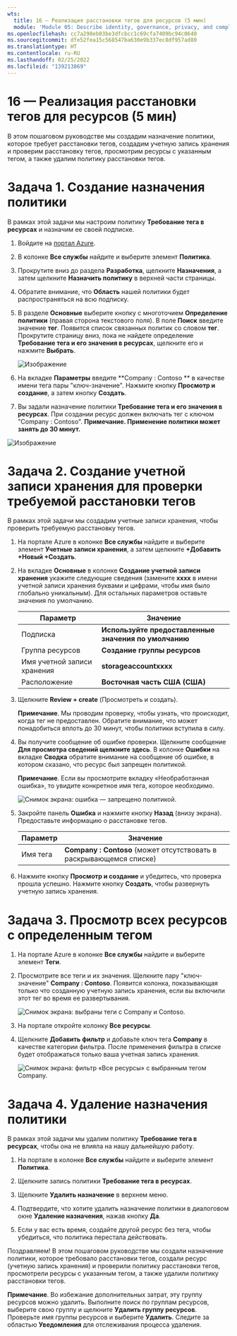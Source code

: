 ```yaml
---
wts:
  title: 16 — Реализация расстановки тегов для ресурсов (5 мин)
  module: 'Module 05: Describe identity, governance, privacy, and compliance features'
ms.openlocfilehash: cc7a298eb03be3dfcbcc1c69cfa7409bc94c0640
ms.sourcegitcommit: dfe52fea15c568547ba630e9b337ec8df957ad80
ms.translationtype: HT
ms.contentlocale: ru-RU
ms.lasthandoff: 02/25/2022
ms.locfileid: "139213869"
---
```

# <a name="16---implement-resource-tagging-5-min"></a>16 — Реализация расстановки тегов для ресурсов (5 мин)

В этом пошаговом руководстве мы создадим назначение политики, которое требует расстановки тегов, создадим учетную запись хранения и проверим расстановку тегов, просмотрим ресурсы с указанным тегом, а также удалим политику расстановки тегов.

# <a name="task-1-create-a-policy-assignment"></a>Задача 1. Создание назначения политики 

В рамках этой задачи мы настроим политику **Требование тега в ресурсах** и назначим ее своей подписке. 

1. Войдите на [портал Azure](https://portal.azure.com).

2. В колонке **Все службы** найдите и выберите элемент **Политика**.

3. Прокрутите вниз до раздела **Разработка**, щелкните **Назначения**, а затем щелкните **Назначить политику** в верхней части страницы.

4. Обратите внимание, что **Область** нашей политики будет распространяться на всю подписку. 

5. В разделе **Основные** выберите кнопку с многоточием **Определение политики** (правая сторона текстового поля). В поле **Поиск** введите значение **тег**. Появится список связанных политик со словом **тег**. Прокрутите страницу вниз, пока не найдете определение **Требование тега и его значения в ресурсах**, щелкните его и нажмите **Выбрать**.

   ![Изображение](https://user-images.githubusercontent.com/89808319/155607579-d564a43e-a9cd-443d-8482-f47879eff2e9.png)
   
6.  На вкладке **Параметры** введите **Company : Contoso ** в качестве имени тега пары "ключ-значение". Нажмите кнопку **Просмотр и создание**, а затем кнопку **Создать**.

  

7. Вы задали назначение политики **Требование тега и его значения в ресурсах**. При создании ресурс должен включать тег с ключом "Company : Contoso".
   **Примечание. Применение политики может занять до 30 минут.** 

  ![Изображение](https://user-images.githubusercontent.com/89808319/155607357-556646b6-9ca7-4817-a02e-643869b2c4dd.png)

# <a name="task-2-create-a-storage-account-to-test-the-required-tagging"></a>Задача 2. Создание учетной записи хранения для проверки требуемой расстановки тегов

В рамках этой задачи мы создадим учетные записи хранения, чтобы проверить требуемую расстановку тегов. 

1. На портале Azure в колонке **Все службы** найдите и выберите элемент **Учетные записи хранения**, а затем щелкните **+Добавить +Новый +Создать**.

2. На вкладке **Основные** в колонке **Создание учетной записи хранения** укажите следующие сведения (замените **xxxx** в имени учетной записи хранения буквами и цифрами, чтобы имя было глобально уникальным). Для остальных параметров оставьте значения по умолчанию.

    | Параметр | Значение | 
    | --- | --- |
    | Подписка | **Используйте предоставленные значения по умолчанию** |
    | Группа ресурсов | **Создание группы ресурсов** |
    | Имя учетной записи хранения | **storageaccountxxxx** |
    | Расположение | **Восточная часть США (США)** |

3. Щелкните **Review + create** (Просмотреть и создать). 

    **Примечание**. Мы проводим проверку, чтобы узнать, что происходит, когда тег не предоставлен. Обратите внимание, что может понадобиться вплоть до 30 минут, чтобы политики вступила в силу.

4. Вы получите сообщение об ошибке проверки. Щелкните сообщение **Для просмотра сведений щелкните здесь**. В колонке **Ошибки** на вкладке **Сводка** обратите внимание на сообщение об ошибке, в котором сказано, что ресурс был запрещен политикой.

    **Примечание**. Если вы просмотрите вкладку «Необработанная ошибка», то увидите  конкретное имя тега, которое необходимо. 

    ![Снимок экрана: ошибка — запрещено политикой.](../images/1704.png)


5. Закройте панель **Ошибка** и нажмите кнопку **Назад** (внизу экрана). Предоставьте информацию о расстановке тегов. 

    | Параметр | Значение | 
    | --- | --- |
    | Имя тега | **Company : Contoso** (может отсутствовать в раскрывающемся списке) |

6. Нажмите кнопку **Просмотр и создание** и убедитесь, что проверка прошла успешно. Нажмите кнопку **Создать**, чтобы развернуть учетную запись хранения. 

# <a name="task-3-view-all-resources-with-a-specific-tag"></a>Задача 3. Просмотр всех ресурсов с определенным тегом

1. На портале Azure в колонке **Все службы** найдите и выберите элемент **Теги**.

2. Просмотрите все теги и их значения. Щелкните пару "ключ-значение" **Company : Contoso**. Появится колонка, показывающая только что созданную учетную запись хранения, если вы включили этот тег во время ее развертывания. 

   ![Снимок экрана: выбраны теги с Company и Contoso.](../images/1705.png)

3. На портале откройте колонку **Все ресурсы**.

4. Щелкните **Добавить фильтр** и добавьте ключ тега **Company** в качестве категории фильтра. После применения фильтра в списке будет отображаться только ваша учетная запись хранения.

    ![Снимок экрана: фильтр «Все ресурсы» с выбранным тегом Company.](../images/1706.png)

# <a name="task-4-delete-the-policy-assignment"></a>Задача 4. Удаление назначения политики

В рамках этой задачи мы удалим политику **Требование тега в ресурсах**, чтобы она не влияла на нашу дальнейшую работу. 

1. На портале в колонке **Все службы** найдите и выберите элемент **Политика**.

2. Щелкните запись политики **Требование тега в ресурсах**.

3. Щелкните **Удалить назначение** в верхнем меню.

4. Подтвердите, что хотите удалить назначение политики в диалоговом окне **Удаление назначения**, нажав кнопку **Да**.

5. Если у вас есть время, создайте другой ресурс без тега, чтобы убедиться, что политика перестала действовать.

Поздравляем! В этом пошаговом руководстве мы создали назначение политики, которое требовало расстановки тегов, создали ресурс (учетную запись хранения) и проверили политику расстановки тегов, просмотрели ресурсы с указанным тегом, а также удалили политику расстановки тегов.


**Примечание**. Во избежание дополнительных затрат, эту группу ресурсов можно удалить. Выполните поиск по группам ресурсов, выберите свою группу и щелкните **Удалить группу ресурсов**. Проверьте имя группы ресурсов и выберите **Удалить**. Следите за областью **Уведомления** для отслеживания процесса удаления.
